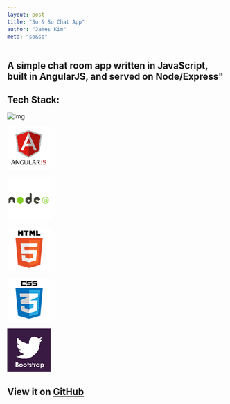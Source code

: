 ```yaml
---
layout: post
title: "So & So Chat App"
author: "James Kim"
meta: "so&so"
---
```

## A simple chat room app written in JavaScript, built in AngularJS, and served on Node/Express"

## Tech Stack:


<section id="service">
<div class="section-title">
</div>
<div id="skills">
<div>
<img src="{{site.baseurl}}img/tech/javascript_100.png" alt="Img">
<p></p>
</div>
<div>
<img src="img/tech/angular_100.png" alt="Img">
<p></p>
</div>
<div>
<img src="img/tech/node_100.png" alt="Img">
<p></p>
</div>
<div>
<img src="img/tech/html5_100.png" alt="Img">
<p></p>
</div>
<div>
<img src="img/tech/css3_100.png" alt="Img">
<p></p>
</div>
<div>
<img src="img/tech/bootstrap_100.png" alt="Img">
<p></p>
</div>
</div>
</section>

## View it on [GitHub](https://github.com/jimmy-james/so-and-so)
